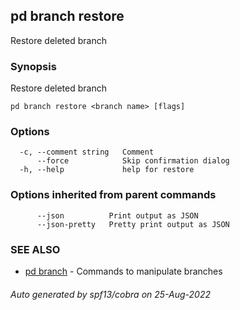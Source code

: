 ## pd branch restore

Restore deleted branch <branch name>

### Synopsis

Restore deleted branch <branch name>

```
pd branch restore <branch name> [flags]
```

### Options

```
  -c, --comment string   Comment
      --force            Skip confirmation dialog
  -h, --help             help for restore
```

### Options inherited from parent commands

```
      --json          Print output as JSON
      --json-pretty   Pretty print output as JSON
```

### SEE ALSO

* [pd branch](/docs/commands/pd_branch.html)	 - Commands to manipulate branches

###### Auto generated by spf13/cobra on 25-Aug-2022

